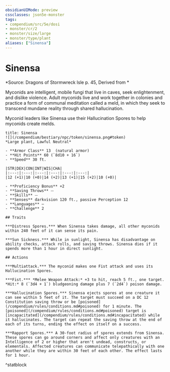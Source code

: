```yaml
---
obsidianUIMode: preview
cssclasses: json5e-monster
tags:
- compendium/src/5e/dosi
- monster/cr/2
- monster/size/large
- monster/type/plant
aliases: ["Sinensa"]
---
```

# Sinensa
*Source: Dragons of Stormwreck Isle p. 45, Derived from *  

Myconids are intelligent, mobile fungi that live in caves, seek enlightenment, and dislike violence. Adult myconids live and work together in colonies and practice a form of communal meditation called a meld, in which they seek to transcend mundane reality through shared hallucination.

Myconid leaders like Sinensa use their Hallucination Spores to help myconids create melds.

```ad-statblock
title: Sinensa
![](/compendium/bestiary/npc/token/sinensa.png#token)
*Large plant, Lawful Neutral*

- **Armor Class** 13  (natural armor)
- **Hit Points** 60 (`8d10 + 16`)
- **Speed** 30 ft.

|STR|DEX|CON|INT|WIS|CHA|
|:---:|:---:|:---:|:---:|:---:|:---:|
|12 (+1)|10 (+0)|14 (+2)|13 (+1)|15 (+2)|10 (+0)|

- **Proficiency Bonus** +2
- **Saving Throws** ⏤
- **Skills** ⏤
- **Senses** darkvision 120 ft., passive Perception 12
- **Languages** —
- **Challenge** 2

## Traits

***Distress Spores.*** When Sinensa takes damage, all other myconids within 240 feet of it can sense its pain.

***Sun Sickness.*** While in sunlight, Sinensa has disadvantage on ability checks, attack rolls, and saving throws. Sinensa dies if it spends more than 1 hour in direct sunlight.

## Actions

***Multiattack.*** The myconid makes one Fist attack and uses its Hallucination Spores.

***Fist.*** *Melee Weapon Attack:* +3 to hit, reach 5 ft., one target. *Hit:* 8 (`3d4 + 1`) bludgeoning damage plus 7 (`2d4`) poison damage.

***Hallucination Spores.*** Sinensa ejects spores at one creature it can see within 5 feet of it. The target must succeed on a DC 12 Constitution saving throw or be [poisoned](/compendium/rules/conditions.md#poisoned) for 1 minute. The [poisoned](/compendium/rules/conditions.md#poisoned) target is [incapacitated](/compendium/rules/conditions.md#incapacitated) while it hallucinates. The target can repeat the saving throw at the end of each of its turns, ending the effect on itself on a success.

***Rapport Spores.*** A 30-foot radius of spores extends from Sinensa. These spores can go around corners and affect only creatures with an Intelligence of 2 or higher that aren't undead, constructs, or elementals. Affected creatures can communicate telepathically with one another while they are within 30 feet of each other. The effect lasts for 1 hour.
```
^statblock